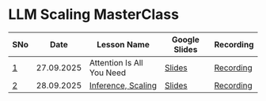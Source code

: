 # LLM Scaling MasterClass

| SNo |Date | Lesson Name | Google Slides | Recording 
| --- | --- | --- | --- | --- |
| [1](lesson1) | 27.09.2025 | Attention Is All You Need | [Slides](https://docs.google.com/presentation/d/1yw39qiRaauI3T5NH-Pe8E7jc_J1DEX5NfEm_OwMlNkk/edit?usp=sharing) | [Recording](https://drive.google.com/drive/folders/1HcHa07E_JRxCM9tb53M94_Uyjw4m2l51?usp=sharing)
| [2](lesson2) | 28.09.2025 | [Inference, Scaling](https://drive.google.com/drive/folders/1HcHa07E_JRxCM9tb53M94_Uyjw4m2l51?usp=sharing) | [Slides](https://docs.google.com/presentation/d/1wfl2CEIqSiAkENjTvyFFe450mTbm3zaEXRKWI3EIQT0/edit?usp=sharing) |[Recording](https://drive.google.com/drive/folders/1HcHa07E_JRxCM9tb53M94_Uyjw4m2l51?usp=sharing)
